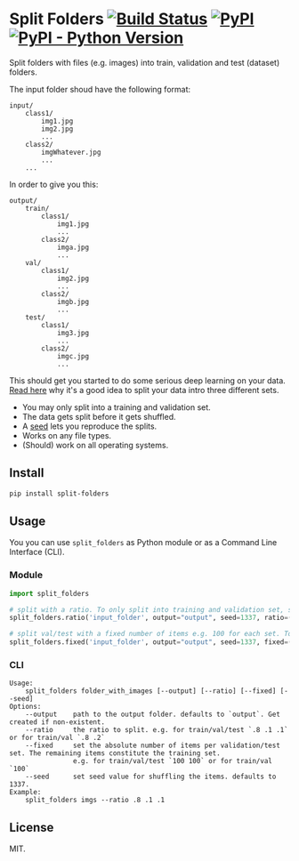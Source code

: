 # Split Folders [![Build Status](https://travis-ci.com/jfilter/split-folders.svg?branch=master)](https://travis-ci.com/jfilter/split-folders) [![PyPI](https://img.shields.io/pypi/v/split-folders.svg)](https://pypi.org/project/split-folders/) [![PyPI - Python Version](https://img.shields.io/pypi/pyversions/split-folders.svg)](https://pypi.org/project/split-folders/)

Split folders with files (e.g. images) into train, validation and test (dataset) folders.

The input folder shoud have the following format:

```
input/
    class1/
        img1.jpg
        img2.jpg
        ...
    class2/
        imgWhatever.jpg
        ...
    ...
```

In order to give you this:

```
output/
    train/
        class1/
            img1.jpg
            ...
        class2/
            imga.jpg
            ...
    val/
        class1/
            img2.jpg
            ...
        class2/
            imgb.jpg
            ...
    test/
        class1/
            img3.jpg
            ...
        class2/
            imgc.jpg
            ...
```

This should get you started to do some serious deep learning on your data. [Read here](https://stats.stackexchange.com/questions/19048/what-is-the-difference-between-test-set-and-validation-set) why it's a good idea to split your data intro three different sets.

-   You may only split into a training and validation set.
-   The data gets split before it gets shuffled.
-   A [seed](https://docs.python.org/3/library/random.html#random.seed) lets you reproduce the splits.
-   Works on any file types.
-   (Should) work on all operating systems.

## Install

```bash
pip install split-folders
```

## Usage

You you can use `split_folders` as Python module or as a Command Line Interface (CLI).

### Module

```python
import split_folders

# split with a ratio. To only split into training and validation set, set a tuple, e.g. (.8, .2)
split_folders.ratio('input_folder', output="output", seed=1337, ratio=(.8, .1, .1)) # default values

# split val/test with a fixed number of items e.g. 100 for each set. To only split into training and validation set, a single number.
split_folders.fixed('input_folder', output="output", seed=1337, fixed=(100, 100)) # default values
```

### CLI

```
Usage:
    split_folders folder_with_images [--output] [--ratio] [--fixed] [--seed]
Options:
    --output    path to the output folder. defaults to `output`. Get created if non-existent.
    --ratio     the ratio to split. e.g. for train/val/test `.8 .1 .1` or for train/val `.8 .2`
    --fixed     set the absolute number of items per validation/test set. The remaining items constitute the training set.
                e.g. for train/val/test `100 100` or for train/val `100`
    --seed      set seed value for shuffling the items. defaults to 1337.
Example:
    split_folders imgs --ratio .8 .1 .1
```

## License

MIT.
